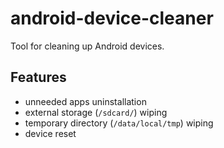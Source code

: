# android-device-cleaner
Tool for cleaning up Android devices.

## Features
* unneeded apps uninstallation
* external storage (`/sdcard/`) wiping
* temporary directory (`/data/local/tmp`) wiping
* device reset
